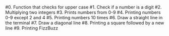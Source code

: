#0. Function that checks for upper case
#1. Check if a number is a digit
#2. Multiplying two integers
#3. Prints numbers from 0-9
#4. Printing numbers 0-9 except 2 and 4
#5. Printing numbers 10 times
#6. Draw a straight line in the terminal
#7. Draw a diagonal line
#8. Printing a square followed by a new line
#9. Printing FizzBuzz
